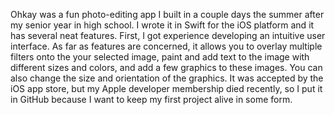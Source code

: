 Ohkay was a fun photo-editing app I built in a couple days the summer after my senior year in high school. I wrote it in Swift for the iOS platform and it has several neat features. First, I got experience developing an intuitive user interface. As far as features are concerned, it allows you to overlay multiple filters onto the your selected image, paint and add text to the image with different sizes and colors, and add a few graphics to these images. You can also change the size and orientation of the graphics. It was accepted by the iOS app store, but my Apple developer membership died recently, so I put it in GitHub because I want to keep my first project alive in some form.
